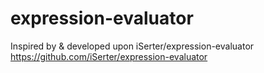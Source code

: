 # expression-evaluator
Inspired by &amp; developed upon iSerter/expression-evaluator https://github.com/iSerter/expression-evaluator
